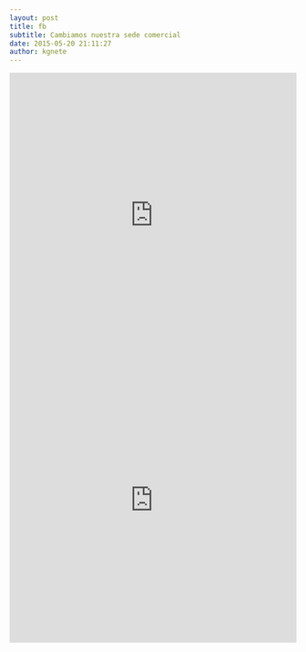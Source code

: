 ```yaml
---
layout: post
title: fb
subtitle: Cambiamos nuestra sede comercial
date: 2015-05-20 21:11:27
author: kgnete
---
```

<embed src="https://www.facebook.com/plugins/page.php?href=https%3A%2F%2Fwww.facebook.com%2Fiioottcc&tabs=timeline&width=340&height=500&small_header=false&adapt_container_width=true&hide_cover=false&show_facepile=true&appId" width="100%" height="500" style="border:none;overflow:hidden" scrolling="no" frameborder="0" allowTransparency="true">


<embed src="https://www.facebook.com/plugins/page.php?href=https%3A%2F%2Fwww.facebook.com%2Fiioottcc&tabs=timeline&width=500&height=500&small_header=false&adapt_container_width=true&hide_cover=false&show_facepile=true&appId" width="100%" height="500">
